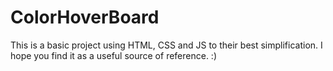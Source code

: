 # ColorHoverBoard
This is a basic project using HTML, CSS and JS to their best simplification. I hope you find it as a useful source of reference. :)
